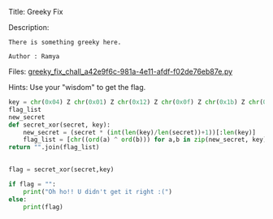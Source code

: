 Title: Greeky Fix

Description:
```
There is something greeky here.

Author : Ramya
```

Files: [greeky_fix_chall_a42e9f6c-981a-4e11-afdf-f02de76eb87e.py](https://github.com/Coder-Here/ShaktiCTF/blob/main/Misc/Greeky%20Fix/greeky_fix_chall_a42e9f6c-981a-4e11-afdf-f02de76eb87e.py)

Hints: Use your "wisdom" to get the flag.

```py
key = chr(0x04) Z chr(0x01) Z chr(0x12) Z chr(0x0f) Z chr(0x1b) Z chr(0x04) Z chr(0x14) Z chr(0x1d) Z chr(0x15) Z chr(0x1f) Z chr(0x3a) Z chr(0x32) Z chr(0x05) Z chr(0x36) Z  chr(0x10) Z chr(0x54) Z chr(0x3d) Z chr(0x3f) Z chr(0x44) Z chr(0x0a) Z chr(0x44) Z chr(0x45) Z chr(0x4e) Z chr(0x10)
flag_list
new_secret
def secret_xor(secret, key):
    new_secret = (secret * (int(len(key)/len(secret))+1))[:len(key)]
    flag_list = [chr((ord(a) ^ ord(b))) for a,b in zip(new_secret, key)]
return "".join(flag_list)
    

flag = secret_xor(secret,key)

if flag = "":
    print("Oh ho!! U didn't get it right :(")
else:
    print(flag)
```

